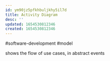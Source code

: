 ```yaml
---
id: ym90jz5pfkhbuljkhy5il7d
title: Activity Diagram
desc: ''
updated: 1654530812346
created: 1654530812346
---
```

#software-development #model 

shows the flow of use cases, in abstract events
